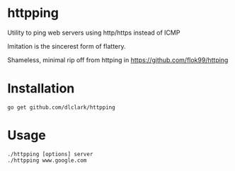 # httpping
Utility to ping web servers using http/https instead of ICMP

Imitation is the sincerest form of flattery.

Shameless, minimal rip off from httping in https://github.com/flok99/httping

# Installation
    go get github.com/dlclark/httpping

# Usage
    ./httpping [options] server
    ./httpping www.google.com
